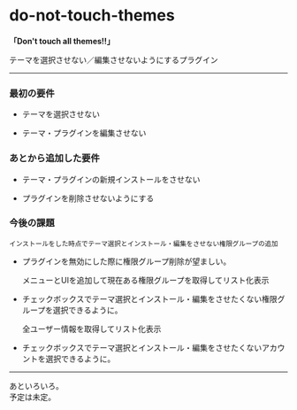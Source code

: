 do-not-touch-themes
===================

**「Don't touch all themes!!」**

テーマを選択させない／編集させないようにするプラグイン

---------------------------------------

### 最初の要件 ###

 * テーマを選択させない  

 * テーマ・プラグインを編集させない

### あとから追加した要件 ###

 * テーマ・プラグインの新規インストールをさせない

 * プラグインを削除させないようにする

### 今後の課題 ###

    インストールをした時点でテーマ選択とインストール・編集をさせない権限グループの追加    

 * プラグインを無効にした際に権限グループ削除が望ましい。

    メニューとUIを追加して現在ある権限グループを取得してリスト化表示    

 * チェックボックスでテーマ選択とインストール・編集をさせたくない権限グループを選択できるように。

    全ユーザー情報を取得してリスト化表示    

 * チェックボックスでテーマ選択とインストール・編集をさせたくないアカウントを選択できるように。

---------------------------------------

あといろいろ。  
予定は未定。